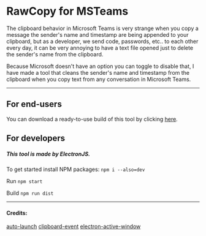 # RawCopy for MSTeams

The clipboard behavior in Microsoft Teams is very strange when you copy a message the sender's name and timestamp are being appended to your clipboard, but as a developer, we send code, passwords, etc.. to each other every day, it can be very annoying to have a text file opened just to delete the sender's name from the clipboard.

Because Microsoft doesn't have an option you can toggle to disable that, I have made a tool that cleans the sender's name and timestamp from the clipboard when you copy text from any conversation in Microsoft Teams.

---

## For end-users

You can download a ready-to-use build of this tool by clicking [here](https://github.com/Hevger/RawCopy-for-MSTeams/releases/tag/1.0.0 "here").

## For developers

##### This tool is made by ElectronJS.

To get started install NPM packages:
`npm i --also=dev`

Run
`npm start`

Build
`npm run dist`

---

#### Credits:

[auto-launch](https://www.npmjs.com/package/auto-launch "auto-launch")
[clipboard-event](https://www.npmjs.com/package/clipboard-event "clipboard-event")
[electron-active-window](https://www.npmjs.com/package/electron-active-window "electron-active-window")
